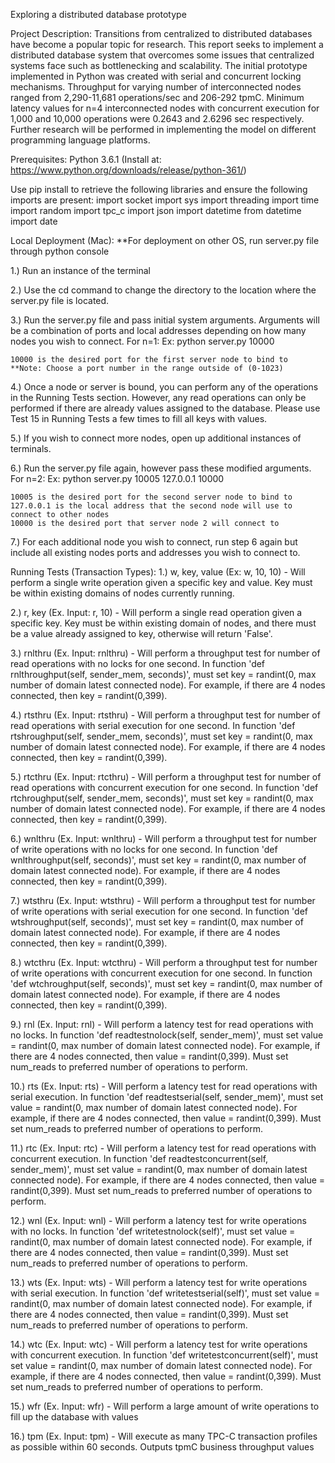 Exploring a distributed database prototype


Project Description:
	Transitions from centralized to distributed databases have become a popular topic for research. This report seeks to implement a distributed database system that overcomes some issues that centralized systems face such as bottlenecking and scalability. The initial prototype implemented in Python was created with serial and concurrent locking mechanisms. Throughput for varying number of interconnected nodes ranged from 2,290-11,681 operations/sec and 206-292 tpmC. Minimum latency values for n=4 interconnected nodes  with concurrent execution for 1,000 and 10,000 operations were 0.2643 and 2.6296 sec respectively. Further research will be performed in implementing the model on different programming language platforms.



Prerequisites:
Python 3.6.1 (Install at: https://www.python.org/downloads/release/python-361/)

Use pip install to retrieve the following libraries and ensure the following imports are present:
	import socket
	import sys
	import threading
	import time
	import random
	import tpc_c
	import json
	import datetime
	from datetime import date
	
Local Deployment (Mac):
**For deployment on other OS, run server.py file through python console

1.) Run an instance of the terminal


2.) Use the cd command to change the directory to the location where the server.py file is located.


3.) Run the server.py file and pass initial system arguments. Arguments will be a combination of ports and local addresses depending on how many nodes you wish to connect. For n=1:
	Ex: python server.py 10000
	
	10000 is the desired port for the first server node to bind to
	**Note: Choose a port number in the range outside of (0-1023)
	

4.) Once a node or server is bound, you can perform any of the operations in the Running Tests section. However, any read operations can only be performed if there are already values assigned to the database. Please use Test 15 in Running Tests a few times to fill all keys with values.


5.) If you wish to connect more nodes, open up additional instances of terminals. 


6.) Run the server.py file again, however pass these modified arguments. For n=2:
	Ex: python server.py 10005 127.0.0.1 10000
	
	10005 is the desired port for the second server node to bind to
	127.0.0.1 is the local address that the second node will use to connect to other nodes
	10000 is the desired port that server node 2 will connect to


7.) For each additional node you wish to connect, run step 6 again but include all existing nodes ports and addresses you wish to connect to.
	

Running Tests (Transaction Types):
 1.) w, key, value (Ex: w, 10, 10)
	- Will perform a single write operation given a specific key and value. Key must be within existing domains of nodes currently running.


 2.) r, key (Ex. Input: r, 10)
	- Will perform a single read operation given a specific key. Key must be within existing domain of nodes, and there must be a value already assigned to key, otherwise will return 'False'.


 3.) rnlthru (Ex. Input: rnlthru)
	- Will perform a throughput test for number of read operations with no locks for one second. In function 'def rnlthroughput(self, sender_mem, seconds)', must set key = randint(0, max number of domain latest connected node). For example, if there are 4 nodes connected, then key = randint(0,399).


 4.) rtsthru (Ex. Input: rtsthru)
	- Will perform a throughput test for number of read operations with serial execution for one second. In function 'def rtshroughput(self, sender_mem, seconds)', must set key = randint(0, max number of domain latest connected node). For example, if there are 4 nodes connected, then key = randint(0,399).


 5.) rtcthru (Ex. Input: rtcthru)
	- Will perform a throughput test for number of read operations with concurrent execution for one second. In function 'def rtchroughput(self, sender_mem, seconds)', must set key = randint(0, max number of domain latest connected node). For example, if there are 4 nodes connected, then key = randint(0,399).


 6.) wnlthru (Ex. Input: wnlthru)
	- Will perform a throughput test for number of write operations with no locks for one second. In function 'def wnlthroughput(self, seconds)', must set key = randint(0, max number of domain latest connected node). For example, if there are 4 nodes connected, then key = randint(0,399).


 7.) wtsthru (Ex. Input: wtsthru)
	- Will perform a throughput test for number of write operations with serial execution for one second. In function 'def wtshroughput(self, seconds)', must set key = randint(0, max number of domain latest connected node). For example, if there are 4 nodes connected, then key = randint(0,399).


 8.) wtcthru (Ex. Input: wtcthru)
	- Will perform a throughput test for number of write operations with concurrent execution for one second. In function 'def wtchroughput(self, seconds)', must set key = randint(0, max number of domain latest connected node). For example, if there are 4 nodes connected, then key = randint(0,399).


 9.) rnl (Ex. Input: rnl)
	- Will perform a latency test for read operations with no locks. In function 'def readtestnolock(self, sender_mem)', must set value = randint(0, max number of domain latest 	connected node). For example, if there are 4 nodes connected, then value = randint(0,399). Must set num_reads to preferred number of operations to perform.


10.) rts (Ex. Input: rts)
	- Will perform a latency test for read operations with serial 	execution. In function 'def readtestserial(self, sender_mem)', 	must set value = randint(0, max number of domain latest connected node). For example, if there are 4 nodes connected, then value = randint(0,399). Must set num_reads to preferred number of operations to perform.


11.) rtc (Ex. Input: rtc)
	- Will perform a latency test for read operations with 	concurrent execution. In function 'def readtestconcurrent(self, sender_mem)', must set value = randint(0, max number of domain latest connected node). For example, if there are 4 nodes connected, then value = randint(0,399). Must set num_reads to preferred number of operations to perform.


12.) wnl (Ex. Input: wnl)
	- Will perform a latency test for write operations with no locks. In function 'def writetestnolock(self)', must set value = randint(0, max number of domain latest connected node). For example, if there are 4 nodes connected, then value = randint(0,399). Must set num_reads to preferred number of operations to perform.


13.) wts (Ex. Input: wts)
	- Will perform a latency test for write operations with serial 	execution. In function 'def writetestserial(self)', must set value = randint(0, max number of domain latest connected node). For example, if there are 4 nodes connected, then value = randint(0,399). Must set num_reads to preferred number of operations to perform.


14.) wtc (Ex. Input: wtc)
	- Will perform a latency test for write operations with concurrent execution. In function 'def writetestconcurrent(self)', must set value = randint(0, max number of domain latest connected node). For example, if there are 4 nodes connected, then value = randint(0,399). Must set num_reads to preferred number of operations to perform.


15.) wfr (Ex. Input: wfr)
	- Will perform a large amount of write operations to fill up the database with values
	
16.) tpm (Ex. Input: tpm)
	- Will execute as many TPC-C transaction profiles as possible within 60 seconds. Outputs tpmC business throughput values


